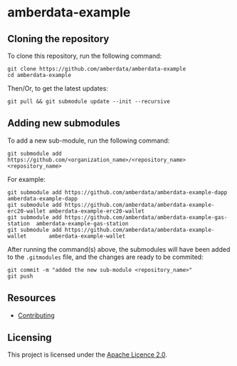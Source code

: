 # amberdata-example

## Cloning the repository

To clone this repository, run the following command:

    git clone https://github.com/amberdata/amberdata-example
    cd amberdata-example

Then/Or, to get the latest updates:

    git pull && git submodule update --init --recursive

## Adding new submodules

To add a new sub-module, run the following command:

    git submodule add https://github.com/<organization_name>/<repository_name> <repository_name>

For example:

    git submodule add https://github.com/amberdata/amberdata-example-dapp         amberdata-example-dapp
    git submodule add https://github.com/amberdata/amberdata-example-erc20-wallet amberdata-example-erc20-wallet
    git submodule add https://github.com/amberdata/amberdata-example-gas-station  amberdata-example-gas-station
    git submodule add https://github.com/amberdata/amberdata-example-wallet       amberdata-example-wallet

After running the command(s) above, the submodules will have been added to the `.gitmodules` file, and the changes are ready to be commited:

    git commit -m "added the new sub-module <repository_name>"
    git push

## Resources

- [Contributing](./CONTRIBUTING.md)

## Licensing

This project is licensed under the [Apache Licence 2.0](./LICENSE).
